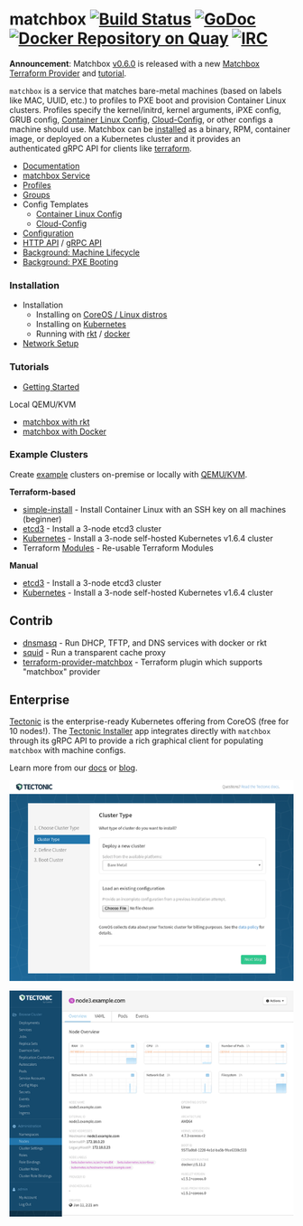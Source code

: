 # matchbox [![Build Status](https://travis-ci.org/coreos/matchbox.svg?branch=master)](https://travis-ci.org/coreos/matchbox) [![GoDoc](https://godoc.org/github.com/coreos/matchbox?status.png)](https://godoc.org/github.com/coreos/matchbox) [![Docker Repository on Quay](https://quay.io/repository/coreos/matchbox/status "Docker Repository on Quay")](https://quay.io/repository/coreos/matchbox) [![IRC](https://img.shields.io/badge/irc-%23coreos-449FD8.svg)](https://botbot.me/freenode/coreos)

**Announcement**: Matchbox [v0.6.0](https://github.com/coreos/matchbox/releases) is released with a new [Matchbox Terraform Provider][terraform] and [tutorial](Documentation/getting-started.md).

`matchbox` is a service that matches bare-metal machines (based on labels like MAC, UUID, etc.) to profiles to PXE boot and provision Container Linux clusters. Profiles specify the kernel/initrd, kernel arguments, iPXE config, GRUB config, [Container Linux Config][cl-config], [Cloud-Config][cloud-config], or other configs a machine should use. Matchbox can be [installed](Documentation/deployment.md) as a binary, RPM, container image, or deployed on a Kubernetes cluster and it provides an authenticated gRPC API for clients like [terraform][terraform].

* [Documentation][docs]
* [matchbox Service](Documentation/matchbox.md)
* [Profiles](Documentation/matchbox.md#profiles)
* [Groups](Documentation/matchbox.md#groups)
* Config Templates
    * [Container Linux Config][cl-config]
    * [Cloud-Config][cloud-config]
* [Configuration](Documentation/config.md)
* [HTTP API](Documentation/api.md) / [gRPC API](https://godoc.org/github.com/coreos/matchbox/matchbox/client)
* [Background: Machine Lifecycle](Documentation/machine-lifecycle.md)
* [Background: PXE Booting](Documentation/network-booting.md)

### Installation

* Installation
    * Installing on [CoreOS / Linux distros](Documentation/deployment.md)
    * Installing on [Kubernetes](Documentation/deployment.md#kubernetes)
    * Running with [rkt](Documentation/deployment.md#rkt) / [docker](Documentation/deployment.md#docker)
* [Network Setup](Documentation/network-setup.md)

### Tutorials

* [Getting Started](Documentation/getting-started.md)

Local QEMU/KVM

* [matchbox with rkt](Documentation/getting-started-rkt.md)
* [matchbox with Docker](Documentation/getting-started-docker.md)

### Example Clusters

Create [example](examples) clusters on-premise or locally with [QEMU/KVM](scripts/README.md#libvirt).

**Terraform-based**

* [simple-install](Documentation/getting-started.md) - Install Container Linux with an SSH key on all machines (beginner)
* [etcd3](examples/terraform/etcd3-install/README.md) - Install a 3-node etcd3 cluster
* [Kubernetes](examples/terraform/bootkube-install/README.md) - Install a 3-node self-hosted Kubernetes v1.6.4 cluster
* Terraform [Modules](examples/terraform/modules) - Re-usable Terraform Modules

**Manual**

* [etcd3](Documentation/getting-started-rkt.md) - Install a 3-node etcd3 cluster
* [Kubernetes](Documentation/bootkube.md) - Install a 3-node self-hosted Kubernetes v1.6.4 cluster

## Contrib

* [dnsmasq](contrib/dnsmasq/README.md) - Run DHCP, TFTP, and DNS services with docker or rkt
* [squid](contrib/squid/README.md) - Run a transparent cache proxy
* [terraform-provider-matchbox](https://github.com/coreos/terraform-provider-matchbox) - Terraform plugin which supports "matchbox" provider

## Enterprise

[Tectonic](https://coreos.com/tectonic/) is the enterprise-ready Kubernetes offering from CoreOS (free for 10 nodes!). The [Tectonic Installer](https://coreos.com/tectonic/docs/latest/install/bare-metal/#4-tectonic-installer) app integrates directly with `matchbox` through its gRPC API to provide a rich graphical client for populating `matchbox` with machine configs.

Learn more from our [docs](https://coreos.com/tectonic/docs/latest/) or [blog](https://coreos.com/blog/announcing-tectonic-1.6).

![Tectonic Installer](Documentation/img/tectonic-installer.png)

![Tectonic Console](Documentation/img/tectonic-console.png)

[docs]: https://coreos.com/matchbox/docs/latest
[terraform]: https://github.com/coreos/terraform-provider-matchbox
[cl-config]: Documentation/container-linux-config.md
[cloud-config]: Documentation/cloud-config.md
